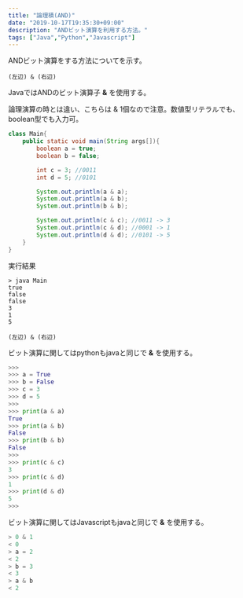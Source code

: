 ```yaml
---
title: "論理積(AND)"
date: "2019-10-17T19:35:30+09:00"
description: "ANDビット演算を利用する方法。"
tags: ["Java","Python","Javascript"]
---
```


ANDビット演算をする方法についてを示す。

<div class="note_content_by_programming_language" id="note_content_Java">

`(左辺) & (右辺)`  

JavaではANDのビット演算子 **&** を使用する。

論理演算の時とは違い、こちらは & 1個なので注意。数値型リテラルでも、boolean型でも入力可。  

```java
class Main{
    public static void main(String args[]){
        boolean a = true;
        boolean b = false;

        int c = 3; //0011
        int d = 5; //0101

        System.out.println(a & a);
        System.out.println(a & b);
        System.out.println(b & b);

        System.out.println(c & c); //0011 -> 3
        System.out.println(c & d); //0001 -> 1
        System.out.println(d & d); //0101 -> 5
    }
}
```

実行結果

```
> java Main
true
false
false
3
1
5
```

</div>
<div class="note_content_by_programming_language" id="note_content_Python">

`(左辺) & (右辺)`  

ビット演算に関してはpythonもjavaと同じで **&** を使用する。

```python
>>> 
>>> a = True
>>> b = False
>>> c = 3
>>> d = 5
>>> 
>>> print(a & a)
True
>>> print(a & b)
False
>>> print(b & b)
False
>>>
>>> print(c & c)
3
>>> print(c & d)
1
>>> print(d & d)
5
>>>
```

</div>
<div class="note_content_by_programming_language" id="note_content_Javascript">

ビット演算に関してはJavascriptもjavaと同じで **&** を使用する。

```javascript
> 0 & 1
< 0
> a = 2
< 2
> b = 3
< 3
> a & b
< 2
```

</div>

